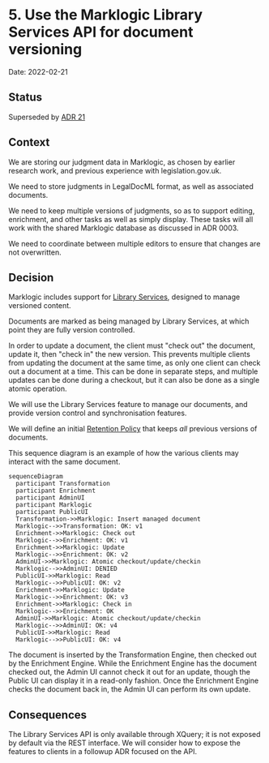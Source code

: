 # 5. Use the Marklogic Library Services API for document versioning

Date: 2022-02-21

## Status

Superseded by [ADR 21](0021-update-data-structure.md)

## Context

We are storing our judgment data in Marklogic, as chosen by earlier research work, and previous experience with legislation.gov.uk.

We need to store judgments in LegalDocML format, as well as associated documents.

We need to keep multiple versions of judgments, so as to support editing, enrichment, and other tasks as well as simply display. These tasks will
all work with the shared Marklogic database as discussed in ADR 0003.

We need to coordinate between multiple editors to ensure that changes are not overwritten.

## Decision

Marklogic includes support for [Library Services](https://docs.marklogic.com/guide/app-dev/dls), designed to manage versioned content.

Documents are marked as being managed by Library Services, at which point they are fully version controlled.

In order to update a document, the client must "check out" the document, update it, then "check in" the new version. This prevents multiple clients
from updating the document at the same time, as only one client can check out a document at a time. This can be done in separate steps, and multiple updates can be done during a checkout, but it can also be done as a single atomic operation.

We will use the Library Services feature to manage our documents, and provide version control and synchronisation features.

We will define an initial [Retention Policy](https://docs.marklogic.com/guide/app-dev/dls#id_91470) that keeps _all_ previous versions of documents.

This sequence diagram is an example of how the various clients may interact with the same document.

```mermaid
sequenceDiagram
  participant Transformation
  participant Enrichment
  participant AdminUI
  participant Marklogic
  participant PublicUI
  Transformation->>Marklogic: Insert managed document
  Marklogic-->>Transformation: OK: v1
  Enrichment->>Marklogic: Check out
  Marklogic-->>Enrichment: OK: v1
  Enrichment->>Marklogic: Update
  Marklogic-->>Enrichment: OK: v2
  AdminUI->>Marklogic: Atomic checkout/update/checkin
  Marklogic-->>AdminUI: DENIED
  PublicUI->>Marklogic: Read
  Marklogic-->>PublicUI: OK: v2
  Enrichment->>Marklogic: Update
  Marklogic-->>Enrichment: OK: v3
  Enrichment->>Marklogic: Check in
  Marklogic-->>Enrichment: OK
  AdminUI->>Marklogic: Atomic checkout/update/checkin
  Marklogic-->>AdminUI: OK: v4
  PublicUI->>Marklogic: Read
  Marklogic-->>PublicUI: OK: v4
```

The document is inserted by the Transformation Engine, then checked out by the Enrichment Engine. While the Enrichment Engine has the document checked out, the Admin UI cannot check it out for an update, though the Public UI can display it in a read-only fashion. Once the Enrichment Engine checks the document back in, the Admin UI can perform its own update.

## Consequences

The Library Services API is only available through XQuery; it is not exposed by default via the REST interface. We will consider how to expose the features to clients in a followup ADR focused on the API.
